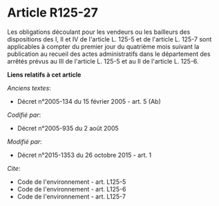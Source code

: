 # Article R125-27

Les obligations découlant pour les vendeurs ou les bailleurs des dispositions des I, II et IV de l'article L. 125-5 et de
l'article L. 125-7 sont applicables à compter du premier jour du quatrième mois suivant la publication au recueil des actes
administratifs dans le département des arrêtés prévus au III de l'article L. 125-5 et au II de l'article L. 125-6.

**Liens relatifs à cet article**

_Anciens textes_:

  - Décret n°2005-134 du 15 février 2005 - art. 5 (Ab)

_Codifié par_:

  - Décret n°2005-935 du 2 août 2005

_Modifié par_:

  - Décret n°2015-1353 du 26 octobre 2015 - art. 1

_Cite_:

  - Code de l'environnement - art. L125-5
  - Code de l'environnement - art. L125-6
  - Code de l'environnement - art. L125-7

